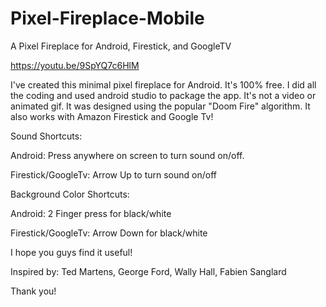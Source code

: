 # Pixel-Fireplace-Mobile
A Pixel Fireplace for Android, Firestick, and GoogleTV



https://youtu.be/9SpYQ7c6HlM

I've created this minimal pixel fireplace for Android. It's 100% free. I did all the coding and used android studio to package the app. It's not a video or animated gif. It was designed using the popular "Doom Fire" algorithm. It also works with Amazon Firestick and Google Tv!

Sound Shortcuts:

Android: Press anywhere on screen to turn sound on/off.

Firestick/GoogleTv: Arrow Up to turn sound on/off

Background Color Shortcuts:

Android: 2 Finger press for black/white

Firestick/GoogleTv: Arrow Down for black/white


I hope you guys find it useful!

Inspired by: Ted Martens, George Ford, Wally Hall, Fabien Sanglard

Thank you!

